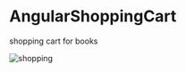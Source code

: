 # AngularShoppingCart

shopping cart for books

![shopping](https://cloud.githubusercontent.com/assets/14014635/11236002/4b16b6b2-8dfc-11e5-9bff-d6672a5e89dc.png)

